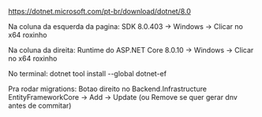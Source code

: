 https://dotnet.microsoft.com/pt-br/download/dotnet/8.0

Na coluna da esquerda da pagina:
SDK 8.0.403 -> Windows -> Clicar no x64 roxinho

Na coluna da direita:
Runtime do ASP.NET Core 8.0.10  -> Windows -> Clicar no x64 roxinho

No terminal:
dotnet tool install --global dotnet-ef

Pra rodar migrations:
Botao direito no Backend.Infrastructure
EntityFrameworkCore -> Add -> Update (ou Remove se quer gerar dnv antes de commitar)